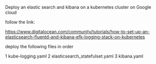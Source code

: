 Deploy an elastic search and kibana on a kubernetes cluster on Google cloud 

follow the link:

https://www.digitalocean.com/community/tutorials/how-to-set-up-an-elasticsearch-fluentd-and-kibana-efk-logging-stack-on-kubernetes

deploy the following files in order

1 kube-logging.yaml
2 elasticsearch_statefulset.yaml
3 kibana.yaml
